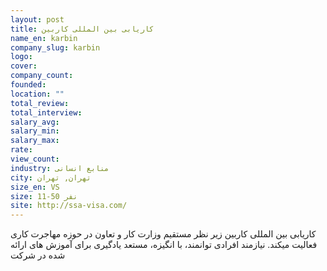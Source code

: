 ```yaml
---
layout: post
title: کاریابی بین المللی کاربین
name_en: karbin
company_slug: karbin
logo: 
cover: 
company_count:
founded:
location: ""
total_review: 
total_interview: 
salary_avg: 
salary_min: 
salary_max: 
rate: 
view_count: 
industry: منابع انسانی
city: تهران, تهران
size_en: VS
size: 11-50 نفر
site: http://ssa-visa.com/
---
```


کاریابی بین المللی کاربین زیر نظر مستقیم وزارت کار و تعاون در حوزه مهاجرت کاری فعالیت میکند. نیازمند افرادی توانمند، با انگیزه، مستعد یادگیری برای آموزش های ارائه شده در شرکت

